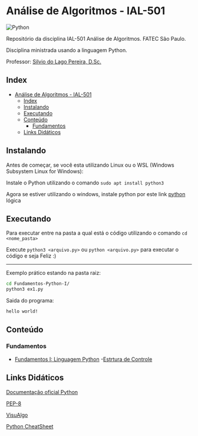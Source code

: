 # Análise de Algoritmos - IAL-501

![Python](https://img.shields.io/badge/Python-3776AB?style=for-the-badge&logo=python&logoColor=white)

Repositório da disciplina IAL-501 Análise de Algoritmos. FATEC São Paulo.

Disciplina ministrada usando a linguagem Python.

Professor: [Silvio do Lago Pereira, D.Sc.](https://www.ime.usp.br/~slago/index.html)

## Index

- [Análise de Algoritmos - IAL-501](#análise-de-algoritmos---ial-501)
  - [Index](#index)
  - [Instalando](#instalando)
  - [Executando](#executando)
  - [Conteúdo](#conteúdo)
    - [Fundamentos](#fundamentos)
  - [Links Didáticos](#links-didáticos)

## Instalando

Antes de começar, se você esta utilizando Linux ou o WSL (Windows Subsystem Linux for Windows):

Instale o Python utilizando o comando `sudo apt install python3`

Agora se estiver utilizando o windows, instale python por este link [python](https://www.python.org/downloads/windows/)
lógica

## Executando

Para executar entre na pasta a qual está o código utilizando o comando `cd <nome_pasta>`

Execute `python3 <arquivo.py>` ou `python <arquivo.py>` para executar o código e seja Feliz :)

---

Exemplo prático estando na pasta raiz:

```bash
cd Fundamentos-Python-I/
python3 ex1.py
```

Saida do programa:

```text
hello world!
```

## Conteúdo

### Fundamentos

- [Fundamentos I: Linguagem Python](Fundamentos1-Python)
  -[Estrtura de Controle](Fundamentos1-Python/estrutura-de-decontrole)

## Links Didáticos

[Documentação oficial Python](https://docs.python.org/3/)

[PEP-8](https://peps.python.org/pep-0008/)

[VisuAlgo](https://visualgo.net/en)

[Python CheatSheet](https://cheatography.com/davechild/cheat-sheets/python/)
